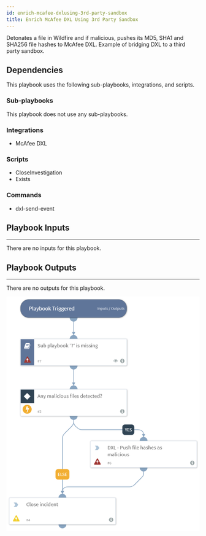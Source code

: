 ```yaml
---
id: enrich-mcafee-dxlusing-3rd-party-sandbox
title: Enrich McAfee DXL Using 3rd Party Sandbox
---
```


Detonates a file in Wildfire and if malicious, pushes its MD5, SHA1 and SHA256 file hashes to McAfee DXL. Example of bridging DXL to a third party sandbox.


## Dependencies
This playbook uses the following sub-playbooks, integrations, and scripts.

### Sub-playbooks
This playbook does not use any sub-playbooks.

### Integrations
* McAfee DXL

### Scripts
* CloseInvestigation
* Exists

### Commands
* dxl-send-event

## Playbook Inputs
---
There are no inputs for this playbook.

## Playbook Outputs
---
There are no outputs for this playbook.

![Enrich_McAfee_DXL_using_3rd_party_sandbox](https://github.com/ElazarK/content-docs/blob/master/images/playbooks/Enrich_McAfee_DXL_using_3rd_party_sandbox.png)

